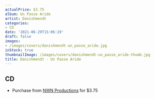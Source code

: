 ```yaml
---
actualPrice: $3.75
album: Un Passe Aride
artist: Danishmendt
categories:
- CD
date: '2021-06-29T15:06:19'
draft: false
images:
- /images/covers/danishmendt-un_passe_aride.jpg
inStock: true
thumbnailImage: /images/covers/danishmendt-un_passe_aride-thumb.jpg
title: Danishmendt - Un Passe Aride
---
```


## CD
* Purchase from [NWN Productions](http://shop.nwnprod.com/index.php?route=product/product&path=93&product_id=1736&sort=pd.name&order=ASC) for $3.75

